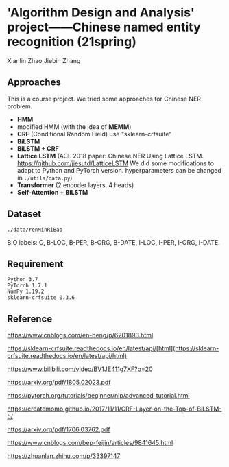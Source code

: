 # 'Algorithm Design and Analysis' project——Chinese named entity recognition (21spring)

Xianlin Zhao  Jiebin Zhang



## Approaches

This is a course project. We tried some approaches for Chinese NER problem.

* **HMM**
* modified HMM (with the idea of **MEMM**)
* **CRF** (Conditional Random Field)    use "sklearn-crfsuite"
* **BiLSTM**
* **BiLSTM + CRF**
* **Lattice LSTM** (ACL 2018 paper: Chinese NER Using Lattice LSTM. https://github.com/jiesutd/LatticeLSTM  We did some modifications to adapt to Python and PyTorch version. hyperparameters can be changed in ``./utils/data.py``)
* **Transformer** (2 encoder layers, 4 heads)
* **Self-Attention + BiLSTM**

## Dataset

``./data/renMinRiBao``

BIO labels: O, B-LOC, B-PER, B-ORG, B-DATE, I-LOC, I-PER, I-ORG, I-DATE.

## Requirement

```shell
Python 3.7
PyTorch 1.7.1
NumPy 1.19.2
sklearn-crfsuite 0.3.6
```

## Reference

https://www.cnblogs.com/en-heng/p/6201893.html

https://sklearn-crfsuite.readthedocs.io/en/latest/api/[html](https://sklearn-crfsuite.readthedocs.io/en/latest/api/html)

https://www.bilibili.com/video/BV1JE411g7XF?p=20 

https://arxiv.org/pdf/1805.02023.pdf

https://pytorch.org/tutorials/beginner/nlp/advanced_tutorial.html

https://createmomo.github.io/2017/11/11/CRF-Layer-on-the-Top-of-BiLSTM-5/

https://arxiv.org/pdf/1706.03762.pdf

https://www.cnblogs.com/bep-feijin/articles/9841645.html

https://zhuanlan.zhihu.com/p/33397147

